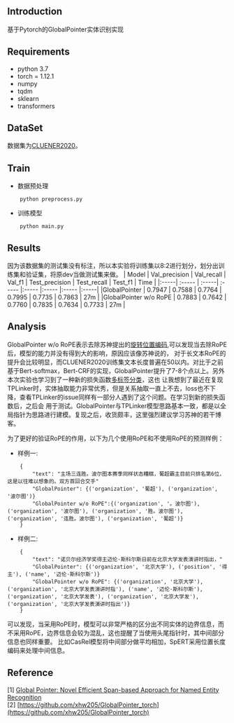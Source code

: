 ## Introduction

基于Pytorch的GlobalPointer实体识别实现

## Requirements

* python 3.7
* torch = 1.12.1
* numpy
* tqdm
* sklearn
* transformers

## DataSet
数据集为[CLUENER2020](https://github.com/CLUEbenchmark/CLUENER2020)。

## Train
* 数据预处理 
```
    python preprocess.py
```
* 训练模型
```
    python main.py
```
## Results
因为该数据集的测试集没有标注，所以本实验将训练集以8:2进行划分，划分出训练集和验证集，将原dev当做测试集来做。
| Model | Val_precision | Val_recall | Val_f1 | Test_precision | Test_recall | Test_f1 | Time |
|:-----| :----- | :-----| :----- |:----- |:----- |:----- |:-----|
|GlobalPointer | 0.7947 | 0.7588 | 0.7764 | 0.7995 | 0.7735 | 0.7863 | 27m |
|GlobalPointer w/o RoPE | 0.7883 | 0.7642 | 0.7760 | 0.7835 | 0.7634 | 0.7733 | 27m |


## Analysis

GlobalPointer w/o RoPE表示去除苏神提出的[旋转位置编码](https://spaces.ac.cn/archives/8265),可以发现当去除RoPE后，模型的能力并没有得到大的影响，原因应该像苏神说的，
对于长文本RoPE的提升会比较明显，而CLUENER2020训练集文本长度普遍在50以内。对比于之前基于Bert-softmax，Bert-CRF的实现，GlobalPointer提升了7-8个点以上。另外本次实验也学习到了一种新的损失函数[多标签分类](https://spaces.ac.cn/archives/7359)，这也
让我想到了最近在复现TPLinker时，实体抽取能力非常优秀，但是关系抽取一直上不去，loss也不下降，查看TPLinker的issue同样有一部分人遇到了这个问题。在学习到新的损失函数后，之后会
用于测试。GlobalPointer与TPLinker模型思路基本一致，都是以全局指针为思路进行建模。复现之后，收货颇丰，这里强烈建议学习苏神的若干博客。  

为了更好的验证RoPE的作用，以下为几个使用RoPE和不使用RoPE的预测样例：

* 样例一:   
```
    {
        "text": "主场三连胜。波尔图本赛季同样状态糟糕，葡超霸主目前只排名第6位，这是以往难以想象的。双方首回合交手"
        "GlobalPointer": {('organization', '葡超'), ('organization', '波尔图')}
        "GlobalPointer w/o RoPE":{('organization', '。波尔图'), ('organization', '波尔图'), ('organization', '胜。波尔图'), ('organization', '连胜。波尔图'), ('organization', '葡超')}
    }
 ```

  
* 样例二: 
```
    {
        "text": "诺贝尔经济学奖得主迈伦·斯科尔斯日前在北京大学发表演讲时指出，"
        "GlobalPointer": {('organization', '北京大学'), ('position', '得主'), ('name', '迈伦·斯科尔斯')}
        "GlobalPointer w/o RoPE": {('organization', '北京大学'), ('organization', '北京大学发表演讲时指'), ('name', '迈伦·斯科尔斯'), ('organization', '北京大学发表'), ('organization', '北京大学发'), ('organization', '北京大学发表演讲时指出')}
    }
 ```

可以发现，当采用RoPE时，模型可以非常严格的区分出不同实体的边界信息，而不采用RoPE，边界信息会较为混乱，这也提醒了当使用头尾指针时，其中间部分信息也同样重要。
比如CasRel模型将中间部分做平均相加，SpERT采用位置长度编码来处理中间信息。


## Reference
[1] [Global Pointer: Novel Efficient Span-based Approach for Named Entity Recognition](https://arxiv.org/pdf/2208.03054.pdf)  
[2] [https://github.com/xhw205/GlobalPointer_torch](https://github.com/xhw205/GlobalPointer_torch)
